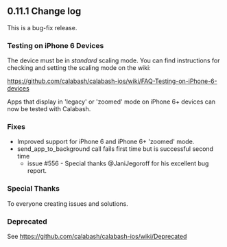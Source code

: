 ## 0.11.1 Change log

This is a bug-fix release.

### Testing on iPhone 6 Devices

The device must be in _standard_ scaling mode.  You can find instructions for checking and setting the scaling mode on the wiki:

https://github.com/calabash/calabash-ios/wiki/FAQ-Testing-on-iPhone-6-devices

Apps that display in 'legacy' or 'zoomed' mode on iPhone 6+ devices can now be tested with Calabash.

### Fixes

- Improved support for iPhone 6 and iPhone 6+ 'zoomed' mode.
- send_app_to_background call fails first time but is successful second time
    * issue #556 - Special thanks @JaniJegoroff for his excellent bug report.

### Special Thanks

To everyone creating issues and solutions.

### Deprecated

See https://github.com/calabash/calabash-ios/wiki/Deprecated
